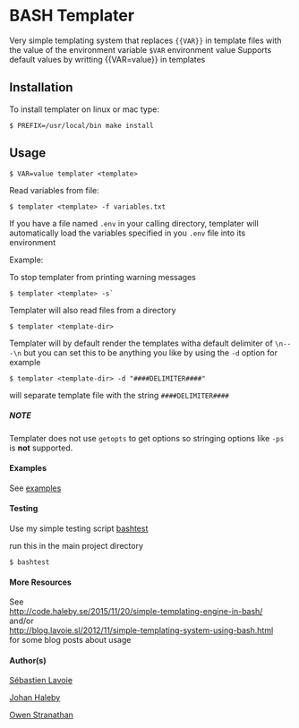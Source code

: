 
# BASH Templater

Very simple templating system that replaces 
`{{VAR}}` in template files with the value of
the environment variable `$VAR` environment value
Supports default values by writting {{VAR=value}} 
in templates


## Installation

To install templater on linux or mac type:

```
$ PREFIX=/usr/local/bin make install
```


## Usage

```
$ VAR=value templater <template>
```

Read variables from file:

```
$ templater <template> -f variables.txt
```

If you have a file named `.env` in your calling directory, templater will automatically
load the variables specified in you `.env` file into its environment

Example:


To stop templater from printing warning messages

```
$ templater <template> -s`
```

Templater will also read files from a directory

`$ templater <template-dir>`

Templater will by default render the templates witha default delimiter of `\n---\n`
but you can set this to be anything you like by using the `-d` option for example

`$ templater <template-dir> -d "####DELIMITER####"`

will separate template file with the string `####DELIMITER####`

##### NOTE

Templater does not use `getopts` to get options so stringing options like `-ps` is **not** supported.

#### Examples

See [examples](examples/)

#### Testing

Use my simple testing script [bashtest](https://github.com/owenstranathan/bashtest)

run this in the main project directory

`$ bashtest`

#### More Resources


See  
http://code.haleby.se/2015/11/20/simple-templating-engine-in-bash/  
and/or  
http://blog.lavoie.sl/2012/11/simple-templating-system-using-bash.html  
for some blog posts about usage

#### Author(s)

[Sébastien Lavoie](https://github.com/lavoiesl/bash-templater)

[Johan Haleby](https://github.com/johanhaleby/bash-templater)

[Owen Stranathan](https://github.com/owenstranathan/bash-templater)
